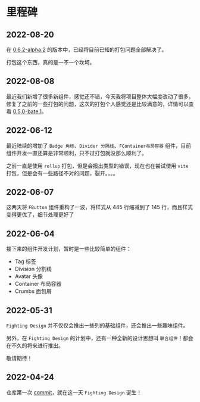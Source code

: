 # 里程碑

## 2022-08-20

在 [0.6.2-alpha.2](https://github.com/FightingDesign/fighting-design/releases/tag/0.6.2-alpha.2) 的版本中，已经将目前已知的打包问题全部解决了。

打包这个东西，真的是一不一个坎坷。

## 2022-08-08

最近我们新增了很多新组件，感觉还不错，今天我将项目整体大幅度改动了很多，修复了之前的一些打包的问题，这次的打包个人感觉还是比较满意的，详情可以查看 [0.5.0-bate.1](https://github.com/FightingDesign/fighting-design/releases/tag/0.5.0-bate.1)。

## 2022-06-12

最近陆续的增加了 `Badge 角标`、`Divider 分隔线`、`FContainer布局容器` 组件，目前组件开发一直还算是非常顺利，只不过打包就没那么顺利了。

之前一直是使用 `rollup` 打包，但是会报出类型的错误，现在也在尝试使用 `vite` 打包，但是会有一些路径不对的问题，裂开。。。。

## 2022-06-07

这两天将 `FButton` 组件重构了一波，将样式从 445 行缩减到了 145 行，而且样式变得更优了，细节处理更好了

## 2022-06-04

接下来的组件开发计划，暂时是一些比较简单的组件：

- Tag 标签
- Division 分割线
- Avatar 头像
- Container 布局容器
- Crumbs 面包屑

## 2022-05-31

`Fighting Design` 并不仅仅会推出一些列的基础组件，还会推出一些趣味组件。

另外，在 `Fighting Design` 的计划中，还有一种全新的设计思想叫 `联合组件`！都会在不久的将来进行推出。

敬请期待！

## 2022-04-24

仓库第一次 [commit](https://github.com/FightingDesign/fighting-design/tree/bd0244a6fb0d71e4a99b0c9416b5cc253bbcc096)，就在这一天 `Fighting Design` 诞生！
